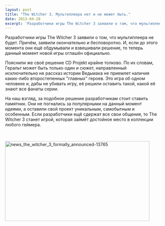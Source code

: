 ```yaml
---
layout: post
title: "The Witcher 3. Мультеплеера нет и не может быть."
date: 2013-04-28
excerpt: 'Разработчики игры The Witcher 3 заявили о том, что мультиплеера не будет. Причём, заявили окончательно и бесповоротно. И, если до этого момента они ещё обдумывали и взвешивали решение, то теперь данный момент новой игры оглашён официально...'
---
```


Разработчики игры The Witcher 3 заявили о том, что мультиплеера не будет. Причём, заявили окончательно и бесповоротно. И, если до этого момента они ещё обдумывали и взвешивали решение, то теперь данный момент новой игры оглашён официально.

Пояснили же своё решение CD Projekt крайне толково. По их словам, Геральт может быть только один и сюжет, направленный исключительно не рассказ истории Ведьмака не приемлет наличия каких-либо второстепенных "главных" героев. Это игра об одном человеке и, дабы не убивать игру, её решили оставить такой, какой её знают все фанаты серии.

На наш взгляд, за подобное решение разработчикам стоит ставить памятник. Они не погнались за популярными на данный момент идеями, а оставили свой проект уникальным, самобытным и особенным. Если разработчики ещё сдержат все свои общения, то The Witcher 3 станет игрой, которая займёт достойное место в коллекции любого геймера.

&nbsp;

<a href="http://gamersoul.ru/wp-content/uploads/2013/03/news_the_witcher_3_formally_announced-13765.jpg"><img class="size-full wp-image-1719 aligncenter" alt="news_the_witcher_3_formally_announced-13765" src="http://gamersoul.ru/wp-content/uploads/2013/03/news_the_witcher_3_formally_announced-13765.jpg" width="470" height="259" /></a>

&nbsp;